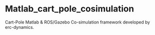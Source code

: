# Matlab_cart_pole_cosimulation
Cart-Pole Matlab &amp; ROS/Gazebo Co-simulation framework developed by erc-dynamics.
